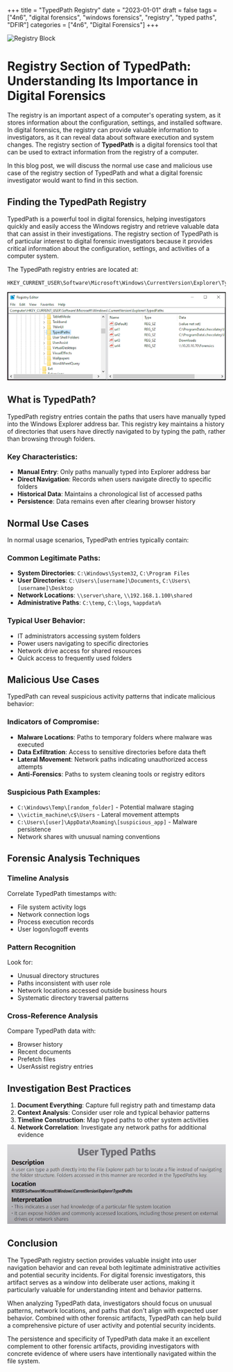 +++
title = "TypedPath Registry"
date = "2023-01-01"
draft = false
tags = ["4n6", "digital forensics", "windows forensics", "registry", "typed paths", "DFIR"]
categories = ["4n6", "Digital Forensics"]
+++

![Registry Block](/images/RegistryBlock.png)

# Registry Section of TypedPath: Understanding Its Importance in Digital Forensics

The registry is an important aspect of a computer's operating system, as it stores information about the configuration, settings, and installed software. In digital forensics, the registry can provide valuable information to investigators, as it can reveal data about software execution and system changes. The registry section of **TypedPath** is a digital forensics tool that can be used to extract information from the registry of a computer.

In this blog post, we will discuss the normal use case and malicious use case of the registry section of TypedPath and what a digital forensic investigator would want to find in this section.

## Finding the TypedPath Registry

TypedPath is a powerful tool in digital forensics, helping investigators quickly and easily access the Windows registry and retrieve valuable data that can assist in their investigations. The registry section of TypedPath is of particular interest to digital forensic investigators because it provides critical information about the configuration, settings, and activities of a computer system.

The TypedPath registry entries are located at:

```
HKEY_CURRENT_USER\Software\Microsoft\Windows\CurrentVersion\Explorer\TypedPaths
```

![TypedPath Registry Location](images/TypedPath-Reg1.PNG)

## What is TypedPath?

TypedPath registry entries contain the paths that users have manually typed into the Windows Explorer address bar. This registry key maintains a history of directories that users have directly navigated to by typing the path, rather than browsing through folders.

### Key Characteristics:
- **Manual Entry**: Only paths manually typed into Explorer address bar
- **Direct Navigation**: Records when users navigate directly to specific folders
- **Historical Data**: Maintains a chronological list of accessed paths
- **Persistence**: Data remains even after clearing browser history

## Normal Use Cases

In normal usage scenarios, TypedPath entries typically contain:

### Common Legitimate Paths:
- **System Directories**: `C:\Windows\System32`, `C:\Program Files`
- **User Directories**: `C:\Users\[username]\Documents`, `C:\Users\[username]\Desktop`
- **Network Locations**: `\\server\share`, `\\192.168.1.100\shared`
- **Administrative Paths**: `C:\temp`, `C:\logs`, `%appdata%`

### Typical User Behavior:
- IT administrators accessing system folders
- Power users navigating to specific directories
- Network drive access for shared resources
- Quick access to frequently used folders

## Malicious Use Cases

TypedPath can reveal suspicious activity patterns that indicate malicious behavior:

### Indicators of Compromise:
- **Malware Locations**: Paths to temporary folders where malware was executed
- **Data Exfiltration**: Access to sensitive directories before data theft
- **Lateral Movement**: Network paths indicating unauthorized access attempts
- **Anti-Forensics**: Paths to system cleaning tools or registry editors

### Suspicious Path Examples:
- `C:\Windows\Temp\[random_folder]` - Potential malware staging
- `\\victim_machine\c$\Users` - Lateral movement attempts
- `C:\Users\[user]\AppData\Roaming\[suspicious_app]` - Malware persistence
- Network shares with unusual naming conventions

## Forensic Analysis Techniques

### Timeline Analysis
Correlate TypedPath timestamps with:
- File system activity logs
- Network connection logs
- Process execution records
- User logon/logoff events

### Pattern Recognition
Look for:
- Unusual directory structures
- Paths inconsistent with user role
- Network locations accessed outside business hours
- Systematic directory traversal patterns

### Cross-Reference Analysis
Compare TypedPath data with:
- Browser history
- Recent documents
- Prefetch files
- UserAssist registry entries

## Investigation Best Practices

1. **Document Everything**: Capture full registry path and timestamp data
2. **Context Analysis**: Consider user role and typical behavior patterns
3. **Timeline Construction**: Map typed paths to other system activities
4. **Network Correlation**: Investigate any network paths for additional evidence

![SANS TypedPath Reference](images/TypedPath-Poster.PNG)

## Conclusion

The TypedPath registry section provides valuable insight into user navigation behavior and can reveal both legitimate administrative activities and potential security incidents. For digital forensic investigators, this artifact serves as a window into deliberate user actions, making it particularly valuable for understanding intent and behavior patterns.

When analyzing TypedPath data, investigators should focus on unusual patterns, network locations, and paths that don't align with expected user behavior. Combined with other forensic artifacts, TypedPath can help build a comprehensive picture of user activity and potential security incidents.

The persistence and specificity of TypedPath data make it an excellent complement to other forensic artifacts, providing investigators with concrete evidence of where users have intentionally navigated within the file system.